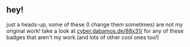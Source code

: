 ## hey!     

just a heads-up, some of these (I change them sometimes) are not my original work! take a look at [cyber.dabamos.de/88x31/](https://cyber.dabamos.de/88x31/) for any of these badges that aren't my work (and lots of other cool ones too!)
